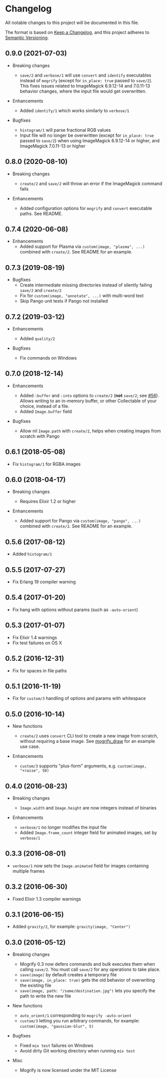 # Changelog

All notable changes to this project will be documented in this file.

The format is based on [Keep a Changelog](https://keepachangelog.com/en/1.0.0/),
and this project adheres to [Semantic Versioning](https://semver.org/spec/v2.0.0.html).

## 0.9.0 (2021-07-03)

* Breaking changes
  * `save/2` and `verbose/1` will use `convert` and `identify` executables instead of `mogrify`
    (except for `in_place: true` passed to `save/2`).
    This fixes issues related to ImageMagick 6.9.12-14 and 7.0.11-13 behavior changes,
    where the input file would get overwritten.

* Enhancements
  * Added `identify/1` which works similarly to `verbose/1`

* Bugfixes
  * `histogram/1` will parse fractional RGB values
  * Input file will no longer be overwritten (except for `in_place: true` passed to `save/2`)
    when using ImageMagick 6.9.12-14 or higher, and ImageMagick 7.0.11-13 or higher

## 0.8.0 (2020-08-10)

* Breaking changes
  * `create/2` and `save/2` will throw an error if the ImageMagick command fails

* Enhancements
  * Added configuration options for `mogrify` and `convert` executable paths. See README.

## 0.7.4 (2020-06-08)

* Enhancements
  * Added support for Plasma via `custom(image, "plasma", ...)` combined with `create/2`. See README for an example.

## 0.7.3 (2019-08-19)

* Bugfixes
  * Create intermediate missing directories instead of silently failing `save/2` and `create/2`
  * Fix for `custom(image, "annotate", ...)` with multi-word text
  * Skip Pango unit tests if Pango not installed

## 0.7.2 (2019-03-12)

* Enhancements
  * Added `quality/2`

* Bugfixes
  * Fix commands on Windows

## 0.7.0 (2018-12-14)

* Enhancements
  * Added `:buffer` and `:into` options to `create/2` (**not** `save/2`; see [#56](https://github.com/elixir-mogrify/mogrify/issues/56)).
    Allows writing to an in-memory buffer, or other Collectable of your choice, instead of a file.
  * Added `Image.buffer` field

* Bugfixes
  * Allow nil `Image.path` with `create/2`, helps when creating images from scratch with Pango

## 0.6.1 (2018-05-08)

* Fix `histogram/1` for RGBA images

## 0.6.0 (2018-04-17)

* Breaking changes
  * Requires Elixir 1.2 or higher

* Enhancements
  * Added support for Pango via `custom(image, "pango", ...)` combined with `create/2`. See README for an example.

## 0.5.6 (2017-08-12)

* Added `histogram/1`

## 0.5.5 (2017-07-27)

* Fix Erlang 19 compiler warning

## 0.5.4 (2017-01-20)

* Fix hang with options without params (such as `-auto-orient`)

## 0.5.3 (2017-01-07)

* Fix Elixir 1.4 warnings
* Fix test failures on OS X

## 0.5.2 (2016-12-31)

* Fix for spaces in file paths

## 0.5.1 (2016-11-19)

* Fix for `custom/3` handling of options and params with whitespace

## 0.5.0 (2016-10-14)

* New functions
  * `create/2` uses `convert` CLI tool to create a new image from scratch, without requiring a base image.
  See [mogrify_draw](https://github.com/zamith/mogrify_draw) for an example use case.

* Enhancements
  * `custom/3` supports "plus-form" arguments, e.g. `custom(image, "+raise", 50)`

## 0.4.0 (2016-08-23)

* Breaking changes
  * `Image.width` and `Image.height` are now integers instead of binaries

* Enhancements
  * `verbose/1` no longer modifies the input file
  * Added `Image.frame_count` integer field for animated images, set by `verbose/1`

## 0.3.3 (2016-08-01)

* `verbose/1` now sets the `Image.animated` field for images containing multiple frames

## 0.3.2 (2016-06-30)

* Fixed Elixir 1.3 compiler warnings

## 0.3.1 (2016-06-15)

* Added `gravity/2`, for example: `gravity(image, "Center")`

## 0.3.0 (2016-05-12)

* Breaking changes
  * Mogrify 0.3 now defers commands and bulk executes them when calling `save/2`. You must call `save/2` for any operations to take place.
  * `save(image)` by default creates a temporary file
  * `save(image, in_place: true)` gets the old behavior of overwriting the existing file
  * `save(image, path: "/some/destination.jpg")` lets you specify the path to write the new file

* New functions
  * `auto_orient/1` corresponding to `mogrify -auto-orient`
  * `custom/3` letting you run arbitrary commands, for example: `custom(image, "gaussian-blur", 5)`

* Bugfixes
  * Fixed `mix test` failures on Windows
  * Avoid dirty Git working directory when running `mix test`

* Misc
  * Mogrify is now licensed under the MIT License
